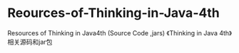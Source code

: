 # Reources-of-Thinking-in-Java-4th
Resources of  Thinking in Java4th (Source Code ,jars)  《Thinking in Java 4th》相关源码和jar包
